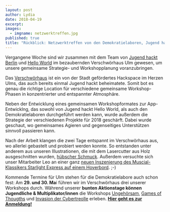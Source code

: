 ```yaml
---
layout: post
author: Lydia
date: 2018-04-19
excerpt: 
images:
  - imgname: netzwerktreffen.jpg
published: true
title: "Rückblick: Netzwerktreffen von den Demokratielaboren, Jugend hackt & Hello World"
---
```


Vergangene Woche sind wir zusammen mit dem Team von [Jugend hackt Berlin](https://jugendhackt.org) und [Hello World](https://jugendhackt.org/helloworld) im bezaubernden Verschwörhaus Ulm gewesen, um unsere gemeinsame Strategie- und Workshopplanung voranzubringen. 

Das [Verschwörhaus](https://verschwoerhaus.de) ist ein von der Stadt gefördertes Hackspace im Herzen Ulms, das auch bereits einmal Jugend hackt beheimatete. Somit bot es genau die richtige Location für verschiedene gemeinsame Workshop-Phasen in konzentrierter und entspannter Atmosphäre. 

Neben der Entwicklung eines gemeinsamen Workshopformates zur App-Entwicklng, das sowohl von Jugend hackt Hello World, als auch den Demokratielaboren durchgeführt werden kann, wurde außerdem die Strategie der verschiedenen Projekte für 2018 geschärft. Dabei wurde geschaut, wo gemeinsames Agieren und gegenseitiges Unterstützen sinnvoll passieren kann.  

Nach der Arbeit klangen die zwei Tage entspannt im Verschwörhaus aus, wo allerlei gebastelt und probiert werden konnte. So entstanden unter anderem aus unseren Illustrationen, die mit dem Lasercutter aus Holz ausgeschnitten wurden, [hübscher Schmuck](https://twitter.com/demokratielabs/status/984549919624179712/photo/1). Außerdem versuchte sich unser Mitarbeiter Leo an einer ganz [neuen Inszenierung des Muscial-Klassikers Starlight Express auf einem Hoverbord](https://twitter.com/woLeonard/status/984546792481132544). ;-)

Kommende Termine für Ulm stehen für die Demokratielabore auch schon fest: Am **29. und 30. Ma**i führen wir im Verschwörhaus drei unserer Workshops durch. Während unserer **bunten Aktionstage können Jugendliche & Multiplikator/innen** die Workshops [Ungehörsam](https://demokratielabore.de/workshops/ungehörsam), [Games of Thougths](https://demokratielabore.de/workshops/game-of-thoughts) und [Invasion der Cybertreolle](https://demokratielabore.de/workshops/invasion-der-cybertrolle) erleben. **[Hier geht es zur Anmeldung!](https://docs.google.com/forms/d/e/1FAIpQLSc_UgoiqOgtWvsV0zWX0WYUVOEwFNHaHZf9v2mZqMpCwc3SSg/viewform)**